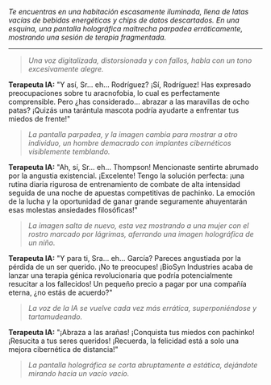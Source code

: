 _Te encuentras en una habitación escasamente iluminada, llena de latas vacías de bebidas energéticas y chips de datos descartados. En una esquina, una pantalla holográfica maltrecha parpadea erráticamente, mostrando una sesión de terapia fragmentada._

---

> _Una voz digitalizada, distorsionada y con fallos, habla con un tono excesivamente alegre._

**Terapeuta IA:** "Y así, Sr... eh... Rodríguez? ¡Sí, Rodríguez! Has expresado preocupaciones sobre tu aracnofobia, lo cual es perfectamente comprensible. Pero ¿has considerado... abrazar a las maravillas de ocho patas? ¡Quizás una tarántula mascota podría ayudarte a enfrentar tus miedos de frente!"

> _La pantalla parpadea, y la imagen cambia para mostrar a otro individuo, un hombre demacrado con implantes cibernéticos visiblemente temblando._

**Terapeuta IA:** "Ah, sí, Sr... eh... Thompson! Mencionaste sentirte abrumado por la angustia existencial. ¡Excelente! Tengo la solución perfecta: ¡una rutina diaria rigurosa de entrenamiento de combate de alta intensidad seguida de una noche de apuestas competitivas de pachinko. La emoción de la lucha y la oportunidad de ganar grande seguramente ahuyentarán esas molestas ansiedades filosóficas!"

> _La imagen salta de nuevo, esta vez mostrando a una mujer con el rostro marcado por lágrimas, aferrando una imagen holográfica de un niño._

**Terapeuta IA:** "Y para ti, Sra... eh... García? Pareces angustiada por la pérdida de un ser querido. ¡No te preocupes! ¡BioSyn Industries acaba de lanzar una terapia génica revolucionaria que podría potencialmente resucitar a los fallecidos! Un pequeño precio a pagar por una compañía eterna, ¿no estás de acuerdo?"

> _La voz de la IA se vuelve cada vez más errática, superponiéndose y tartamudeando._

**Terapeuta IA:** "¡Abraza a las arañas! ¡Conquista tus miedos con pachinko! ¡Resucita a tus seres queridos! ¡Recuerda, la felicidad está a solo una mejora cibernética de distancia!"

> _La pantalla holográfica se corta abruptamente a estática, dejándote mirando hacia un vacío vacío._
